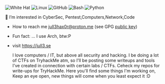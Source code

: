 ![White Hat](https://img.shields.io/badge/white_hat-Jull3Hax0r-informational?style=flat-square&logo=gnuprivacyguard&logoColor=white)
![Linux](https://img.shields.io/badge/Linux-power--user-yellow?style=flat-square&logo=linux&logoColor=black)
![GitHub](https://img.shields.io/badge/GitHub-active--user-black?style=flat-square&logo=github&logoColor=white)
![Bash](https://img.shields.io/badge/Bash-shell--scripting-4EAA25?style=flat-square&logo=gnubash&logoColor=white)
![Python](https://img.shields.io/badge/Python-cybersec-3776AB?style=flat-square&logo=python&logoColor=white)

👀 I’m interested in CyberSec, Pentest,Computers,Network,Code
- How to reach me jull3hax0r@proton.me (see GPG <a href="gpg.md">public key</a>)
- Fun fact: ... I use Arch, btw:P
- visit https://jull3.se

   <p>I love computers / IT, but above all security and hacking.
   I  be doing a lot of CTFs on TryhackMe atm, so I'll be posting some writeups and tools I've created in connection with certain labs / CTFs.
   Ceheck my repos for write-ups for TryHackMe.
   Here you'll find some things I'm working on, Keep an eye open, new things will come when you least expect it :D</p>
<p align="center">
  
</p>

⠀⠀⠀⠀⠀⠀⠀⠀⠀⠀⠀⠀⠀

<!---
Jull3Hax0r/Jull3Hax0r is a ✨ special ✨ repository because its `README.md` (this file) appears on your GitHub profile.
You can click the Preview link to take a look at your changes.
--->
